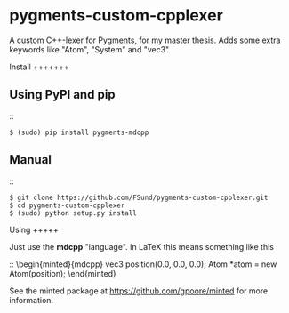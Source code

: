 pygments-custom-cpplexer
========================

A custom C++-lexer for Pygments, for my master thesis. Adds some extra keywords like "Atom", "System" and "vec3".

Install
+++++++

Using PyPI and pip
------------------

::

    $ (sudo) pip install pygments-mdcpp


Manual
------

::

    $ git clone https://github.com/FSund/pygments-custom-cpplexer.git
    $ cd pygments-custom-cpplexer
    $ (sudo) python setup.py install


Using
+++++

Just use the **mdcpp** "language". In LaTeX this means something like this

::
    \begin{minted}{mdcpp}
    vec3 position(0.0, 0.0, 0.0);
    Atom *atom = new Atom(position);
    \end{minted}


See the minted package at https://github.com/gpoore/minted for more information.
